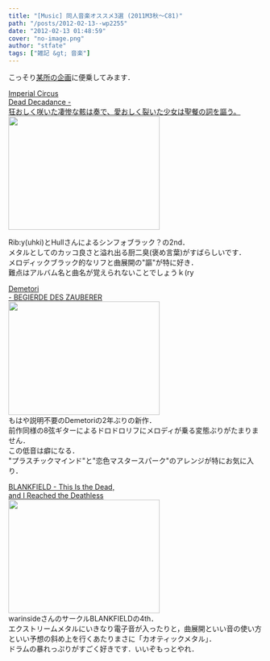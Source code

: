 ```yaml
---
title: "[Music] 同人音楽オススメ3選 (2011M3秋～C81)"
path: "/posts/2012-02-13--wp2255"
date: "2012-02-13 01:48:59"
cover: "no-image.png"
author: "stfate"
tags: ["雑記 &gt; 音楽"]
---
```


<style type="text/css">
<!--
p {white-space: pre-wrap};
-->
</style>

こっそり<a href="http://blog.doujin-ongaku.org/?p=7">某所の企画</a>に便乗してみます．

<a href="http://www.lagoco.com/ICDD2/" class="topics">Imperial Circus Dead Decadance - 狂おしく咲いた凄惨な骸は奏で、愛おしく裂いた少女は聖餐の詞を謳う。</span>
<a href="http://stfate.net/wp-content/uploads/2012/02/ICDD.jpg"><img src="http://stfate.net/wp-content/uploads/2012/02/ICDD-300x225.jpg" alt="" title="ICDD" width="300" height="225" class="alignnone size-medium wp-image-2256" /></a>

Rib:y(uhki)とHullさんによるシンフォブラック？の2nd．
メタルとしてのカッコ良さと溢れ出る厨二臭(褒め言葉)がすばらしいです．
メロディックブラック的なリフと曲展開の"謳"が特に好き．
難点はアルバム名と曲名が覚えられないことでしょうｋ(ry

<a href="http://www.kawachi.zaq.ne.jp/demetori/" class="topics">Demetori - BEGIERDE DES ZAUBERER</a>
<a href="http://stfate.net/wp-content/uploads/2012/02/demetori.jpg"><img src="http://stfate.net/wp-content/uploads/2012/02/demetori-300x225.jpg" alt="" title="demetori" width="300" height="225" class="alignnone size-medium wp-image-2257" /></a>
もはや説明不要のDemetoriの2年ぶりの新作．
前作同様の8弦ギターによるドロドロリフにメロディが乗る変態ぶりがたまりません．
この低音は癖になる．
"プラスチックマインド"と"恋色マスタースパーク"のアレンジが特にお気に入り．

<a href="http://blankfield.but.jp/">BLANKFIELD - This Is the Dead, and I Reached the Deathless</a>
<a href="http://stfate.net/wp-content/uploads/2012/02/blankfield.jpg"><img src="http://stfate.net/wp-content/uploads/2012/02/blankfield-300x225.jpg" alt="" title="blankfield" width="300" height="225" class="alignnone size-medium wp-image-2258" /></a>
warinsideさんのサークルBLANKFIELDの4th．
エクストリームメタルにいきなり電子音が入ったりと，曲展開といい音の使い方といい予想の斜め上を行くあたりまさに「カオティックメタル」．
ドラムの暴れっぷりがすごく好きです．いいぞもっとやれ．